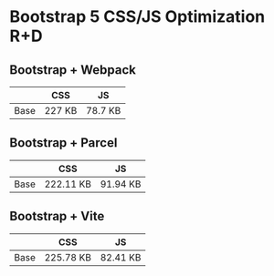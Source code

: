 # Bootstrap 5 CSS/JS Optimization R+D

## Bootstrap + Webpack

|   | CSS | JS      |
|---|-----|---------|
| Base  | 227 KB | 78.7 KB |

## Bootstrap + Parcel

|   | CSS | JS      |
|---|-----|---------|
| Base  |  222.11 KB | 91.94 KB |


## Bootstrap + Vite

|   | CSS | JS      |
|---|-----|---------|
| Base  |   225.78 KB | 82.41 KB |